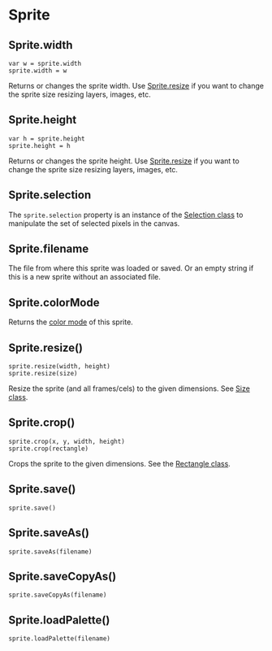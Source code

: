 # Sprite

## Sprite.width

    var w = sprite.width
    sprite.width = w

Returns or changes the sprite width. Use
[Sprite.resize](#spriteresize) if you want to change the sprite size
resizing layers, images, etc.

## Sprite.height

    var h = sprite.height
    sprite.height = h

Returns or changes the sprite height. Use
[Sprite.resize](#spriteresize) if you want to change the sprite size
resizing layers, images, etc.

## Sprite.selection

The `sprite.selection` property is an instance of the
[Selection class](selection.md) to manipulate the set of selected
pixels in the canvas.

## Sprite.filename

The file from where this sprite was loaded or saved. Or an empty
string if this is a new sprite without an associated file.

## Sprite.colorMode

Returns the [color mode](colormode.md) of this sprite.

## Sprite.resize()

    sprite.resize(width, height)
    sprite.resize(size)

Resize the sprite (and all frames/cels) to the given dimensions. See
[Size class](size.md).

## Sprite.crop()

    sprite.crop(x, y, width, height)
    sprite.crop(rectangle)

Crops the sprite to the given dimensions. See the
[Rectangle class](rectangle.md).

## Sprite.save()

    sprite.save()

## Sprite.saveAs()

    sprite.saveAs(filename)

## Sprite.saveCopyAs()

    sprite.saveCopyAs(filename)

## Sprite.loadPalette()

    sprite.loadPalette(filename)
